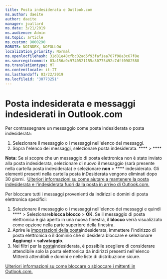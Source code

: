 ```yaml
---
title: Posta indesiderata e Outlook.com
ms.author: daeite
author: daeite
manager: joallard
ms.date: 3/21/2019
ms.audience: Admin
ms.topic: article
ms.custom: 9000290
ROBOTS: NOINDEX, NOFOLLOW
localization_priority: Normal
ms.openlocfilehash: 31d81e48cfbc02ad5f93faf1aa707f98a3c67f8e
ms.sourcegitcommit: 03a156a9c9740521155a30775492c7dff0982588
ms.translationtype: MT
ms.contentlocale: it-IT
ms.lasthandoff: 03/22/2019
ms.locfileid: "30773251"
---
```

# <a name="spam-and-junk-email-in-outlookcom"></a>Posta indesiderata e messaggi indesiderati in Outlook.com

Per contrassegnare un messaggio come posta indesiderata o posta indesiderata:

1. Selezionare il messaggio o i messaggi nell'elenco dei messaggi.
1. Sopra l'elenco dei messaggi, selezionare posta indesiderata. **** > ****

**Nota:** Se si scopre che un messaggio di posta elettronica non è stato inviato alla posta indesiderata, selezionare di nuovo il messaggio (sarà presente nella cartella posta indesiderata) e selezionare **non** > **** indesiderato. Gli elementi presenti nella cartella posta inDesiderata vengono eliminati dopo 30 giorni.  [Ulteriori informazioni su come aiutare a mantenere la posta indesiderata e l'indesiderata fuori dalla posta in arrivo di Outlook.com.](https://support.office.com/article/a3ece97b-82f8-4a5e-9ac3-e92fa6427ae4)

Per bloccare tutti i messaggi provenienti da indirizzi o domini di posta elettronica specifici:

1. Selezionare il messaggio o i messaggi nell'elenco dei messaggi e quindi **** > Selezionare**blocca blocco** > **OK**. Se il messaggio di posta elettronica è già aperto in una nuova finestra, il **blocco** verrà visualizzato come opzione nella parte superiore della finestra.
1. Aprire le [impostazioni della posta](https://outlook.live.com/mail/options/mail/junkEmail/blockedSendersAndDomainsV2)indesiderata, immettere l'indirizzo di posta elettronica o il dominio che si desidera bloccare e selezionare **Aggiungi** > **salvataggio**.
1. Nei filtri per la [posta](https://outlook.live.com/mail/options/mail/junkEmail/filtersOption)indesiderata, è possibile scegliere di considerare attendibile solo la posta elettronica da indirizzi presenti nell'elenco Mittenti attendibili e domini e nelle liste di distribuzione sicure.

[Ulteriori informazioni su come bloccare o sbloccare i mittenti in Outlook.com.](https://support.office.com/article/afba1c94-77bb-4f50-8b85-057cf52f4d5e)